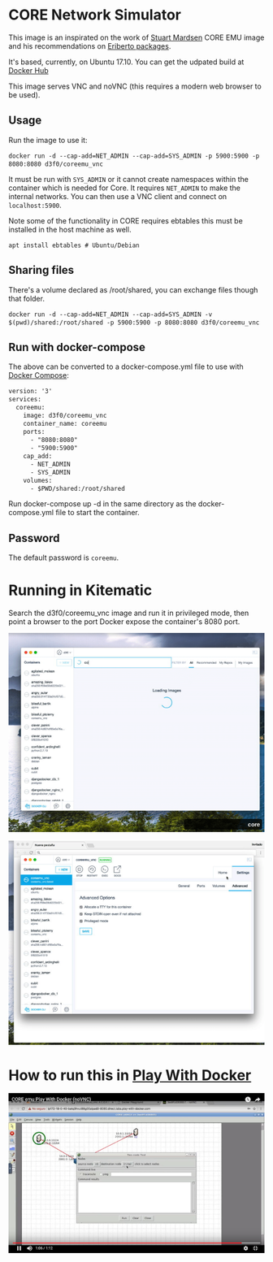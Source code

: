 # CORE Network Simulator

This image is an inspirated on the work of [Stuart Mardsen](https://github.com/stuartmarsden/dockerCoreEmu) CORE EMU image and his recommendations on [Eriberto packages](http://eriberto.pro.br/core/
).

It's based, currently, on Ubuntu 17.10. You can get the udpated build at [Docker Hub](https://hub.docker.com/r/d3f0/coreemu_vnc/)

This image serves VNC and noVNC (this requires a modern web browser to be used).


## Usage

Run the image to use it:

```
docker run -d --cap-add=NET_ADMIN --cap-add=SYS_ADMIN -p 5900:5900 -p 8080:8080 d3f0/coreemu_vnc
```

It must be run with `SYS_ADMIN` or it cannot create namespaces within the container which is needed for Core. It requires `NET_ADMIN` to make the internal networks. You can then use a VNC client and connect on `localhost:5900`.

Note some of the functionality in CORE requires ebtables this must be installed in the host machine as well.

```
apt install ebtables # Ubuntu/Debian
```


## Sharing files
There's a volume declared as /root/shared, you can exchange files though that folder.

```
docker run -d --cap-add=NET_ADMIN --cap-add=SYS_ADMIN -v $(pwd)/shared:/root/shared -p 5900:5900 -p 8080:8080 d3f0/coreemu_vnc
```
## Run with docker-compose
The above can be converted to a docker-compose.yml file to use with [Docker Compose](https://docs.docker.com/compose/):

```
version: '3'
services:
  coreemu:
    image: d3f0/coreemu_vnc
    container_name: coreemu
    ports:
      - "8080:8080"
      - "5900:5900"
    cap_add:
      - NET_ADMIN
      - SYS_ADMIN
    volumes:
      - $PWD/shared:/root/shared
```
Run docker-compose up -d in the same directory as the docker-compose.yml file to start the container.

## Password

The default password is `coreemu`.

# Running in Kitematic

Search the d3f0/coreemu_vnc image and run it in privileged mode, then point a browser to the port Docker expose the container's 8080 port.

![DEMO](./docs/demo.gif)

![DEMO](./docs/demo2.gif)

# How to run this in [Play With Docker](https://labs.play-with-docker.com)

[![](./docs/pwd.png)](https://www.youtube.com/watch?v=VuWV9cM-LVg)
